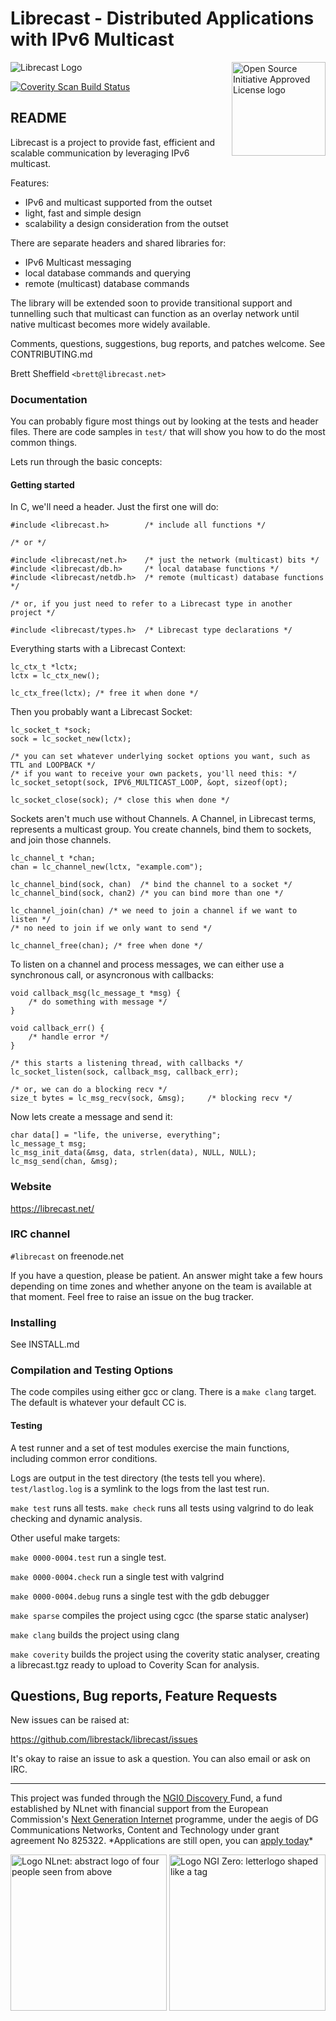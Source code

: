 # Librecast - Distributed Applications with IPv6 Multicast

<a href="https://opensource.org"><img height="150" align="right" src="https://opensource.org/files/OSIApprovedCropped.png" alt="Open Source Initiative Approved License logo"></a>

![Librecast Logo](https://secure.gravatar.com/avatar/52295d18e59ef41aeac21f3745250288?s=200)

<a href="https://scan.coverity.com/projects/librestack-librecast">
  <img alt="Coverity Scan Build Status"
       src="https://scan.coverity.com/projects/21543/badge.svg"/>
</a>

## README

Librecast is a project to provide fast, efficient and scalable
communication by leveraging IPv6 multicast.

Features:
 * IPv6 and multicast supported from the outset
 * light, fast and simple design
 * scalability a design consideration from the outset

There are separate headers and shared libraries for:
 * IPv6 Multicast messaging
 * local database commands and querying
 * remote (multicast) database commands

The library will be extended soon to provide transitional support and tunnelling
such that multicast can function as an overlay network until native multicast
becomes more widely available.

Comments, questions, suggestions, bug reports, and patches welcome.  See CONTRIBUTING.md

Brett Sheffield `<brett@librecast.net>`

### Documentation

You can probably figure most things out by looking at the tests and header
files.  There are code samples in `test/` that will show you how to do the most
common things.

Lets run through the basic concepts:

#### Getting started

In C, we'll need a header.  Just the first one will do:
```
#include <librecast.h>        /* include all functions */

/* or */

#include <librecast/net.h>    /* just the network (multicast) bits */
#include <librecast/db.h>     /* local database functions */
#include <librecast/netdb.h>  /* remote (multicast) database functions */

/* or, if you just need to refer to a Librecast type in another project */

#include <librecast/types.h>  /* Librecast type declarations */

```

Everything starts with a Librecast Context:

```
lc_ctx_t *lctx;
lctx = lc_ctx_new();

lc_ctx_free(lctx); /* free it when done */
```

Then you probably want a Librecast Socket:
```
lc_socket_t *sock;
sock = lc_socket_new(lctx);

/* you can set whatever underlying socket options you want, such as TTL and LOOPBACK */
/* if you want to receive your own packets, you'll need this: */
lc_socket_setopt(sock, IPV6_MULTICAST_LOOP, &opt, sizeof(opt);

lc_socket_close(sock); /* close this when done */
```

Sockets aren't much use without Channels.  A Channel, in Librecast terms,
represents a multicast group.  You create channels, bind them to sockets, and
join those channels.

```
lc_channel_t *chan;
chan = lc_channel_new(lctx, "example.com");

lc_channel_bind(sock, chan)  /* bind the channel to a socket */
lc_channel_bind(sock, chan2) /* you can bind more than one */

lc_channel_join(chan) /* we need to join a channel if we want to listen */
/* no need to join if we only want to send */

lc_channel_free(chan); /* free when done */
```

To listen on a channel and process messages, we can either use a synchronous
call, or asyncronous with callbacks:

```
void callback_msg(lc_message_t *msg) {
	/* do something with message */
}

void callback_err() {
	/* handle error */
}

/* this starts a listening thread, with callbacks */
lc_socket_listen(sock, callback_msg, callback_err);

/* or, we can do a blocking recv */
size_t bytes = lc_msg_recv(sock, &msg);     /* blocking recv */

```

Now lets create a message and send it:

```
char data[] = "life, the universe, everything";
lc_message_t msg;
lc_msg_init_data(&msg, data, strlen(data), NULL, NULL);
lc_msg_send(chan, &msg);
```


### Website

https://librecast.net/

### IRC channel

`#librecast` on freenode.net

If you have a question, please be patient. An answer might take a few hours
depending on time zones and whether anyone on the team is available at that
moment.  Feel free to raise an issue on the bug tracker.

### Installing

See INSTALL.md

### Compilation and Testing Options

The code compiles using either gcc or clang.  There is a `make clang` target.
The default is whatever your default CC is.

#### Testing
A test runner and a set of test modules exercise the main functions, including
common error conditions.

Logs are output in the test directory (the tests tell you where).
`test/lastlog.log` is a symlink to the logs from the last test run.

`make test` runs all tests.
`make check` runs all tests using valgrind to do leak checking and dynamic
analysis.

Other useful make targets:

`make 0000-0004.test` run a single test.

`make 0000-0004.check` run a single test with valgrind

`make 0000-0004.debug` runs a single test with the gdb debugger

`make sparse` compiles the project using cgcc (the sparse static analyser)

`make clang` builds the project using clang

`make coverity` builds the project using the coverity static analyser, creating
a librecast.tgz ready to upload to Coverity Scan for analysis.

## Questions, Bug reports, Feature Requests

New issues can be raised at:

https://github.com/librestack/librecast/issues

It's okay to raise an issue to ask a question.  You can also email or ask on
IRC.

<hr />

<p class="bigbreak">
This project was funded through the <a href="https://nlnet.nl/discovery"> NGI0 Discovery </a> Fund, a fund established by NLnet with financial support from the European
Commission's <a href="https://ngi.eu">Next Generation Internet</a> programme, under the aegis of DG Communications Networks, Content and Technology under grant agreement No 825322. *Applications are still open, you can <a href="https://nlnet.nl/propose">apply today</a>*
</p>

<p>
  <a href="https://nlnet.nl/project/LibrecastLive/">
      <img width="250" src="https://nlnet.nl/logo/banner.png" alt="Logo NLnet: abstract logo of four people seen from above" class="logocenter" />
  </a>
  <a href="https://ngi.eu/">
      <img width="250" align="right" src="https://nlnet.nl/image/logos/NGI0_tag.png" alt="Logo NGI Zero: letterlogo shaped like a tag" class="logocenter" />
  </a>
</p>
